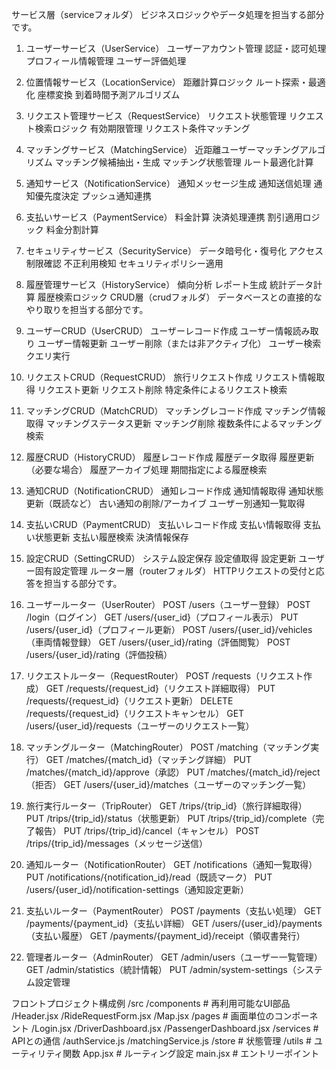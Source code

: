 サービス層（serviceフォルダ）
ビジネスロジックやデータ処理を担当する部分です。

1. ユーザーサービス（UserService）
ユーザーアカウント管理
認証・認可処理
プロフィール情報管理
ユーザー評価処理
2. 位置情報サービス（LocationService）
距離計算ロジック
ルート探索・最適化
座標変換
到着時間予測アルゴリズム
3. リクエスト管理サービス（RequestService）
リクエスト状態管理
リクエスト検索ロジック
有効期限管理
リクエスト条件マッチング
4. マッチングサービス（MatchingService）
近距離ユーザーマッチングアルゴリズム
マッチング候補抽出・生成
マッチング状態管理
ルート最適化計算
5. 通知サービス（NotificationService）
通知メッセージ生成
通知送信処理
通知優先度決定
プッシュ通知連携
6. 支払いサービス（PaymentService）
料金計算
決済処理連携
割引適用ロジック
料金分割計算
7. セキュリティサービス（SecurityService）
データ暗号化・復号化
アクセス制限確認
不正利用検知
セキュリティポリシー適用
8. 履歴管理サービス（HistoryService）
傾向分析
レポート生成
統計データ計算
履歴検索ロジック
CRUD層（crudフォルダ）
データベースとの直接的なやり取りを担当する部分です。

1. ユーザーCRUD（UserCRUD）
ユーザーレコード作成
ユーザー情報読み取り
ユーザー情報更新
ユーザー削除（または非アクティブ化）
ユーザー検索クエリ実行
2. リクエストCRUD（RequestCRUD）
旅行リクエスト作成
リクエスト情報取得
リクエスト更新
リクエスト削除
特定条件によるリクエスト検索
3. マッチングCRUD（MatchCRUD）
マッチングレコード作成
マッチング情報取得
マッチングステータス更新
マッチング削除
複数条件によるマッチング検索
4. 履歴CRUD（HistoryCRUD）
履歴レコード作成
履歴データ取得
履歴更新（必要な場合）
履歴アーカイブ処理
期間指定による履歴検索
5. 通知CRUD（NotificationCRUD）
通知レコード作成
通知情報取得
通知状態更新（既読など）
古い通知の削除/アーカイブ
ユーザー別通知一覧取得
6. 支払いCRUD（PaymentCRUD）
支払いレコード作成
支払い情報取得
支払い状態更新
支払い履歴検索
決済情報保存
7. 設定CRUD（SettingCRUD）
システム設定保存
設定値取得
設定更新
ユーザー固有設定管理
ルーター層（routerフォルダ）
HTTPリクエストの受付と応答を担当する部分です。

1. ユーザールーター（UserRouter）
POST /users（ユーザー登録）
POST /login（ログイン）
GET /users/{user_id}（プロフィール表示）
PUT /users/{user_id}（プロフィール更新）
POST /users/{user_id}/vehicles（車両情報登録）
GET /users/{user_id}/rating（評価閲覧）
POST /users/{user_id}/rating（評価投稿）
2. リクエストルーター（RequestRouter）
POST /requests（リクエスト作成）
GET /requests/{request_id}（リクエスト詳細取得）
PUT /requests/{request_id}（リクエスト更新）
DELETE /requests/{request_id}（リクエストキャンセル）
GET /users/{user_id}/requests（ユーザーのリクエスト一覧）
3. マッチングルーター（MatchingRouter）
POST /matching（マッチング実行）
GET /matches/{match_id}（マッチング詳細）
PUT /matches/{match_id}/approve（承認）
PUT /matches/{match_id}/reject（拒否）
GET /users/{user_id}/matches（ユーザーのマッチング一覧）
4. 旅行実行ルーター（TripRouter）
GET /trips/{trip_id}（旅行詳細取得）
PUT /trips/{trip_id}/status（状態更新）
PUT /trips/{trip_id}/complete（完了報告）
PUT /trips/{trip_id}/cancel（キャンセル）
POST /trips/{trip_id}/messages（メッセージ送信）
5. 通知ルーター（NotificationRouter）
GET /notifications（通知一覧取得）
PUT /notifications/{notification_id}/read（既読マーク）
PUT /users/{user_id}/notification-settings（通知設定更新）
6. 支払いルーター（PaymentRouter）
POST /payments（支払い処理）
GET /payments/{payment_id}（支払い詳細）
GET /users/{user_id}/payments（支払い履歴）
GET /payments/{payment_id}/receipt（領収書発行）
7. 管理者ルーター（AdminRouter）
GET /admin/users（ユーザー一覧管理）
GET /admin/statistics（統計情報）
PUT /admin/system-settings（システム設定管理

フロントプロジェクト構成例
/src
  /components         # 再利用可能なUI部品
    /Header.jsx
    /RideRequestForm.jsx
    /Map.jsx
  /pages              # 画面単位のコンポーネント
    /Login.jsx
    /DriverDashboard.jsx
    /PassengerDashboard.jsx
  /services           # APIとの通信
    /authService.js
    /matchingService.js
  /store              # 状態管理
  /utils              # ユーティリティ関数
  App.jsx             # ルーティング設定
  main.jsx            # エントリーポイント